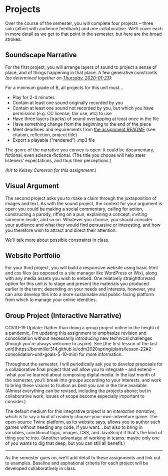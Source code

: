 # Projects

Over the course of the semester, you will complete four projects – three solo (albeit with audience feedback) and one collaborative. We'll cover each in more detail as we get to that point in the semester, but here are the broad strokes:

## Soundscape Narrative

For the first project, you will arrange layers of sound to project a sense of place, and of things happening in that place. A few generative constraints _(as determined together on [Thursday, 2020-01-23](plans/lesson-06.md))_:

For a minimum grade of B, all projects for this unit must…
* Play for 2-4 minutes
* Contain at least one sound originally recorded by you
* Contain at least one sound not recorded by you, but which you have permission (e.g. CC license, fair use, etc) to use
* Have three layers (tracks) of sound overlapping at least once in the file
* Have something change from the beginning to the end of the piece
* Meet deadlines and requirements from [the assignment README](https://github.com/benmiller314/soundscape2020spring#deadlines-and-products) (see: citation, reflection, project title)
* Export a playable ("rendered") .mp3 file

The genre of the narrative you convey is open: it could be documentary, fictional, even science-fictional. (The title you choose will help steer listeners' expectations, and thus their perceptions.)

*(h/t to Kelsey Cameron for this assignment.)*


## Visual Argument

The second project asks you to make a claim through the juxtaposition of images and text. As with the sound project, the context for your argument is open: you could be making a social commentary, calling for action, constructing a parody, riffing on a pun, explaining a concept, inviting someone inside, and so on. Whatever you choose, you should consider your audience and what they would find persuasive or interesting, and how you therefore wish to attract and direct their attention.

We'll talk more about possible constraints in class.


## Website Portfolio

For your third project, you will build a responsive website using basic html and css files (as opposed to a site manager like WordPress or Wix), along with any media assets you wish to embed. One relatively straightforward option for this unit is to stage and present the materials you produced earlier in the term; depending on your needs and interests, however, you can also develop this into a more sustainable and public-facing platform from which to manage your online identities.


## Group Project (Interactive Narrative)

<div class="alert alert-warning">
COVID-19 Update: Rather than doing a group project online in the height of a pandemic, I'm updating this assignment to emphasize revision and consolidation without necessarily introducing new technical challenges (though you're always welcome to aspire). See [the first lesson of the last unit](https://benmiller314.github.io/cdm2020spring/plans/lesson-22#2-consolidation-unit-goals-5-10-min) for more information.
</div>

Throughout the semester, I will periodically ask you to develop proposals for a collaborative final project that will allow you to integrate – and extend – what you've learned about composing digital media. In the last month of the semester, you'll break into groups according to your interests, and work to bring these visions to fruition as best you can in the time available. (Almost everything can be revised, including the projects above; but in collaborative work, issues of scope become especially important to consider.) <!-- As part of a second-draft proposal, have them suggest roles that participants can play within the project, e.g. visuals editor or project manager. -->

The default medium for this integrative project is an *interactive narrative*, which is to say a kind of readerly choose-your-own-adventure game. The open-source Twine platform, <a href="http://twinery.org/">as its website says</a>, allows you to author such games without needing any code, if you want... but also to bring in variables, conditional logic, images, CSS, and JavaScript if that's the kind of thing you're into. (Another advantage of working in teams: maybe only one of you wants to dig that deep, but you can still all benefit.)

<hr/>

As the semester goes on, we'll add detail to these assignments and link out to examples. Baseline and aspirational criteria for each project will be developed collaboratively in class.
